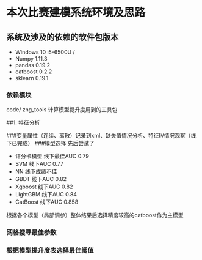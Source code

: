 # 本次比赛建模系统环境及思路

## 系统及涉及的依赖的软件包版本

- Windows 10 i5-6500U / 
- Numpy 1.11.3
- pandas 0.19.2
- catboost 0.2.2
- sklearn 0.19.1

### 依赖模块

code/
	zng_tools  计算模型提升度用到的工具包
	

##1. 特征分析

###变量属性（连续、离散）记录到xml、缺失值情况分析、特征IV情况观察（线下已完成）
###模型选择 先后尝试了

- 评分卡模型  线下最佳AUC 0.79
- SVM 线下AUC 0.77
- NN 线下成绩不佳
- GBDT 线下AUC 0.82
- Xgboost 线下AUC 0.82
- LightGBM 线下AUC 0.84
- CatBoost 线下AUC 0.858

根据各个模型（局部调参）整体结果后选择精度较高的catboost作为主模型

### 网格搜寻最佳参数

### 根据模型提升度表选择最佳阈值